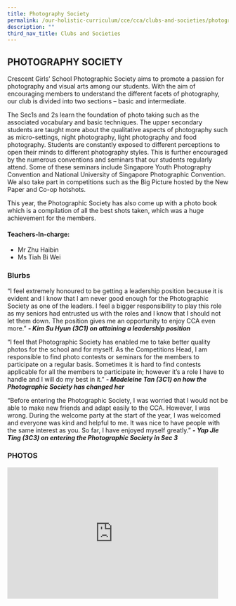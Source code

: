 ```yaml
---
title: Photography Society
permalink: /our-holistic-curriculum/cce/cca/clubs-and-societies/photography-society/
description: ""
third_nav_title: Clubs and Societies
---
```


## **PHOTOGRAPHY SOCIETY**

Crescent Girls’ School Photographic Society aims to promote a passion for photography and visual arts among our students. With the aim of encouraging members to understand the different facets of photography, our club is divided into two sections – basic and intermediate.

The Sec1s and 2s learn the foundation of photo taking such as the associated vocabulary and basic techniques. The upper secondary students are taught more about the qualitative aspects of photography such as micro-settings, night photography, light photography and food photography. Students are constantly exposed to different perceptions to open their minds to different photography styles. This is further encouraged by the numerous conventions and seminars that our students regularly attend. Some of these seminars include Singapore Youth Photography Convention and National University of Singapore Photographic Convention. We also take part in competitions such as the Big Picture hosted by the New Paper and Co-op hotshots.

This year, the Photographic Society has also come up with a photo book which is a compilation of all the best shots taken, which was a huge achievement for the members.

#### **Teachers-In-charge:**
* Mr Zhu Haibin
* Ms Tiah Bi Wei 


### **Blurbs**
“I feel extremely honoured to be getting a leadership position because it is evident and I know that I am never good enough for the Photographic Society as one of the leaders. I feel a bigger responsibility to play this role as my seniors had entrusted us with the roles and I know that I should not let them down. The position gives me an opportunity to enjoy CCA even more.”
***- Kim Su Hyun (3C1) on attaining a leadership position***

“I feel that Photographic Society has enabled me to take better quality photos for the school and for myself. As the Competitions Head, I am responsible to find photo contests or seminars for the members to participate on a regular basis. Sometimes it is hard to find contests applicable for all the members to participate in; however it’s a role I have to handle and I will do my best in it.”
***- Madeleine Tan (3C1) on how the Photographic Society has changed her***
  
“Before entering the Photographic Society, I was worried that I would not be able to make new friends and adapt easily to the CCA. However, I was wrong. During the welcome party at the start of the year, I was welcomed and everyone was kind and helpful to me. It was nice to have people with the same interest as you. So far, I have enjoyed myself greatly.”
***- Yap Jie Ting (3C3) on entering the Photographic Society in Sec 3***



### **PHOTOS** ###

<iframe src="https://docs.google.com/presentation/d/e/2PACX-1vSLbH_1HcZv3d4Mx5aMAGUKg5rhxJ1p3zQ_Rd7K3wdx929OUyXOE4WyPEj7JxHO3TaBMOCIWrs0R5-G/embed?start=true&loop=true&delayms=3000" frameborder="0" width="480" height="299" allowfullscreen="true"></iframe>